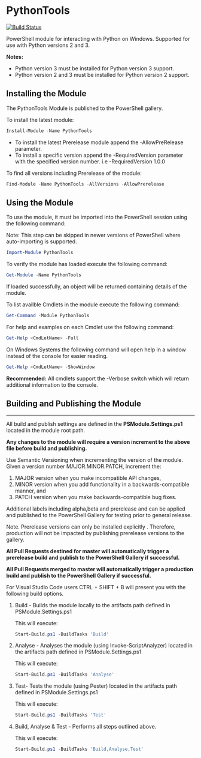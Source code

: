 # PythonTools
[![Build Status](https://dev.azure.com/dwallace0561/pythontools/_apis/build/status/davidwallace80.pythontools?branchName=master)](https://dev.azure.com/dwallace0561/pythontools/_build/latest?definitionId=1&branchName=master)

PowerShell module for interacting with Python on Windows. Supported for use with Python versions 2 and 3.  

**Notes:**

- Python version 3 must be installed for Python version 3 support.
- Python version 2 and 3 must be installed for Python version 2 support.

## Installing the Module

The PythonTools Module is published to the PowerShell gallery.

To install the latest module:

```powershell
Install-Module -Name PythonTools
```

- To install the latest Prerelease module append the -AllowPreRelease parameter.
- To install a specific version append the -RequiredVersion parameter with the specified version number. i.e -RequiredVersion 1.0.0

To find all versions including Prerelease of the module:

```powershell
Find-Module -Name PythonTools -AllVersions -AllowPrerelease
```

## Using the Module

To use the module, it must be imported into the PowerShell session using the following command:

Note: This step can be skipped in newer versions of PowerShell where auto-importing is supported.

```powershell
Import-Module PythonTools
```

To verify the module has loaded execute the following command:

```powershell
Get-Module -Name PythonTools
```

If loaded successfully, an object will be returned containing details of the module.

To list availble Cmdlets in the module execute the following command:

```powershell
Get-Command -Module PythonTools
```

For help and examples on each Cmdlet use the following command:

```powershell
Get-Help <CmdLetName> -Full
```

On Windows Systems the following command will open help in a window instead of the console for easier reading.

```powershell
Get-Help <CmdLetName> -ShowWindow
```

**Recommended:** All cmdlets support the -Verbose switch which will return additional information to the console.

## Building and Publishing the Module

****

All build and publish settings are defined in the **PSModule.Settings.ps1** located in the module root path.

**Any changes to the module will require a version increment to the above file before build and publishing.**

Use Semantic Versioning when incrementing the version of the module. Given a version number MAJOR.MINOR.PATCH, increment the:

1. MAJOR version when you make incompatible API changes,
2. MINOR version when you add functionality in a backwards-compatible manner, and
3. PATCH version when you make backwards-compatible bug fixes.

Additional labels including alpha,beta and prerelease and can be applied and published to the PowerShell Gallery for testing prior to general release.

Note. Prerelease versions can only be installed explicitly . Therefore, production will not be impacted by publishing prerelease versions to the gallery.

**All Pull Requests destined for master will automatically trigger a prerelease build and publish to the PowerShell Gallery if successful.**

**All Pull Requests merged to master will automatically trigger a production build and publish to the PowerShell Gallery if successful.**

For Visual Studio Code users CTRL + SHIFT + B will present you with the following build options.

1. Build - Builds the module locally to the artifacts path defined in PSModule.Settings.ps1

   This will execute:

   ```powershell
   Start-Build.ps1 -BuildTasks 'Build'
   ```

2. Analyse - Analyses the module (using Invoke-ScriptAnalyzer) located in the artifacts path defined in PSModule.Settings.ps1

   This will execute:

   ```powershell
   Start-Build.ps1 -BuildTasks 'Analyse'
   ```

3. Test- Tests the module (using Pester) located in the artifacts path defined in PSModule.Settings.ps1

   This will execute:

   ```powershell
   Start-Build.ps1 -BuildTasks 'Test'
   ```

4. Build, Analyse & Test -  Performs all steps outlined above.

   This will execute:

   ```powershell
   Start-Build.ps1 -BuildTasks 'Build,Analyse,Test'
   ```

